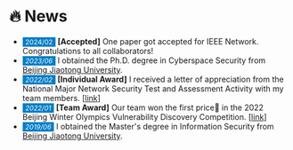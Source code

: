 <span class='anchor' id='News'></span>

# 🔥 News

- <span style="font-size:12px;color:#FFFFFF;background-color:#007ec6;padding:1px 5px 1.5px 5px;">2024/02</span> **[Accepted]** One paper got accepted for IEEE Network. Congratulations to all collaborators!
- *<span style="font-size:12px;color:#FFFFFF;background-color:#007ec6;padding:1px 5px 1.5px 5px;">2023/06</span>* I obtained the Ph.D. degree in Cyberspace Security from [Beijing Jiaotong University](https://bjtu.edu.cn/).
- *<span style="font-size:12px;color:#FFFFFF;background-color:#007ec6;padding:1px 5px 1.5px 5px;">2022/02</span>* **[Individual Award]** I received a letter of appreciation from the National Major Network Security Test and Assessment Activity with my team members. [[link](https://scit.bjtu.edu.cn/cms/item/4891.html)]
- *<span style="font-size:12px;color:#FFFFFF;background-color:#007ec6;padding:1px 5px 1.5px 5px;">2022/01</span>* **[Team Award]** Our team won the first price🏅 in the 2022 Beijing Winter Olympics Vulnerability Discovery Competition. [[link](https://scit.bjtu.edu.cn/cms/item/4906.html)]
- *<span style="font-size:12px;color:#FFFFFF;background-color:#007ec6;padding:1px 5px 1.5px 5px;">2019/06</span>* I obtained the Master's degree in Information Security from [Beijing Jiaotong University](https://bjtu.edu.cn/).